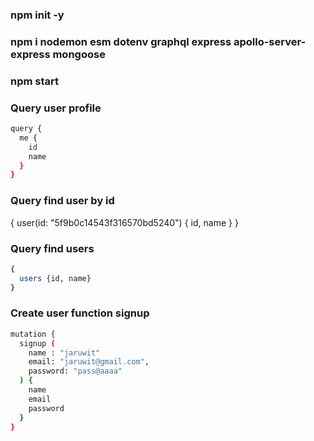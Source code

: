 ### npm init -y
### npm i nodemon esm dotenv graphql express apollo-server-express mongoose
### npm start


### Query user profile
```bash
query {
  me {
    id
    name
  }
}
```

### Query find user by id
{
  user(id: "5f9b0c14543f316570bd5240") {
    id,
    name
  }
}

### Query find users
```bash
{
  users {id, name}
}
```

### Create user function signup
```bash
mutation {
  signup (
    name : "jaruwit" 
    email: "jaruwit@gmail.com",
    password: "pass@aaaa"
  ) {
    name 
    email
    password
  }
}
```
